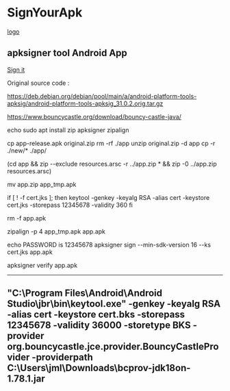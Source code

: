 # SignYourApk

[logo](logo.svg)

## apksigner tool Android App

[Sign it](Screenshot.png)


Original source code :

https://deb.debian.org/debian/pool/main/a/android-platform-tools-apksig/android-platform-tools-apksig_31.0.2.orig.tar.gz


https://www.bouncycastle.org/download/bouncy-castle-java/


echo sudo apt install zip apksigner zipalign

cp app-release.apk original.zip
rm -rf ./app
unzip original.zip -d app
cp -r ./new/* ./app/

(cd app && zip --exclude resources.arsc -r ../app.zip * && zip -0 ../app.zip resources.arsc)
 
mv app.zip app_tmp.apk

if [ ! -f cert.jks ]; then
 keytool -genkey -keyalg RSA -alias cert -keystore cert.jks -storepass 12345678 -validity 360
fi

rm -f app.apk

zipalign -p 4 app_tmp.apk app.apk

echo PASSWORD is 12345678
apksigner sign --min-sdk-version 16 --ks cert.jks app.apk

apksigner verify app.apk



-----------------
"C:\Program Files\Android\Android Studio\jbr\bin\keytool.exe"  -genkey -keyalg RSA -alias cert -keystore cert.bks -storepass 12345678 -validity 36000 -storetype BKS  -provider org.bouncycastle.jce.provider.BouncyCastleProvider -providerpath C:\Users\jml\Downloads\bcprov-jdk18on-1.78.1.jar
----------------

